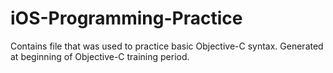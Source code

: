 # iOS-Programming-Practice

Contains file that was used to practice basic Objective-C syntax. Generated at beginning of Objective-C training period.
